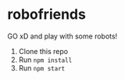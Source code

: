 # robofriends
GO xD and play with some robots! 

1. Clone this repo
2. Run `npm install`
3. Run `npm start`